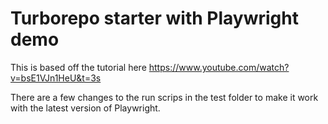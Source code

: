 # Turborepo starter with Playwright demo

This is based off the tutorial here https://www.youtube.com/watch?v=bsE1VJn1HeU&t=3s

There are a few changes to the run scrips in the test folder to make it work with the latest version of Playwright.